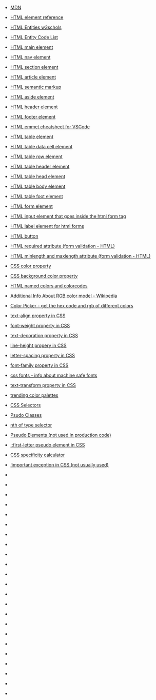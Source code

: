 * [MDN](https://developer.mozilla.org/en-US/)
* [HTML element reference](https://developer.mozilla.org/en-US/docs/Web/HTML/Element)
* [HTML Entities w3schols](https://www.w3schools.com/html/html_entities.asp)
* [HTML Entity Code List](https://entitycode.com/)
* [HTML main element](https://developer.mozilla.org/en-US/docs/Web/HTML/Element/main)
* [HTML nav element](https://developer.mozilla.org/en-US/docs/Web/HTML/Element/nav)
* [HTML section element](https://developer.mozilla.org/en-US/docs/Web/HTML/Element/section)
* [HTML article element](https://developer.mozilla.org/en-US/docs/Web/HTML/Element/article)

* [HTML semantic markup](https://developer.mozilla.org/en-US/docs/Glossary/Semantics)
* [HTML aside element](https://developer.mozilla.org/en-US/docs/Web/HTML/Element/aside)
* [HTML header element](https://developer.mozilla.org/en-US/docs/Web/HTML/Element/header)
* [HTML footer element](https://developer.mozilla.org/en-US/docs/Web/HTML/Element/footer)
* [HTML emmet cheatsheet for VSCode](https://docs.emmet.io/cheat-sheet/)
* [HTML table element](https://developer.mozilla.org/en-US/docs/Web/HTML/Element/table)
* [HTML table data cell element](https://developer.mozilla.org/en-US/docs/Web/HTML/Element/td)
* [HTML table row element](https://developer.mozilla.org/en-US/docs/Web/HTML/Element/tr)
* [HTML table header element](https://developer.mozilla.org/en-US/docs/Web/HTML/Element/th)
* [HTML table head element](https://developer.mozilla.org/en-US/docs/Web/HTML/Element/thead)
* [HTML table body element](https://developer.mozilla.org/en-US/docs/Web/HTML/Element/tbody)
* [HTML table foot element](https://developer.mozilla.org/en-US/docs/Web/HTML/Element/tfoot)
* [HTML form element](https://developer.mozilla.org/en-US/docs/Web/HTML/Element/form)
* [HTML input element that goes inside the html form tag](https://developer.mozilla.org/en-US/docs/Web/HTML/Element/input)
* [HTML label element for html forms](https://developer.mozilla.org/en-US/docs/Web/HTML/Element/label)
* [HTML button](https://developer.mozilla.org/en-US/docs/Web/HTML/Element/button)
* [HTML required attribute (form validation - HTML)](https://developer.mozilla.org/en-US/docs/Web/HTML/Attributes/required)
* [HTML minlength and maxlength attribute (form validation - HTML)](https://developer.mozilla.org/en-US/docs/Web/HTML/Attributes/minlength)
* [CSS color property](https://developer.mozilla.org/en-US/docs/Web/CSS/color)
* [CSS background color property](https://developer.mozilla.org/en-US/docs/Web/CSS/background-color)
* [HTML named colors and colorcodes](https://htmlcolorcodes.com/color-names/)
* [Additional Info About RGB color model - Wikipedia](https://en.wikipedia.org/wiki/RGB_color_model)
* [Color Picker - get the hex code and rgb of different colors](https://htmlcolorcodes.com/color-picker/)
* [text-align property in CSS](https://developer.mozilla.org/en-US/docs/Web/CSS/text-align)
* [font-weight property in CSS](https://developer.mozilla.org/en-US/docs/Web/CSS/font-weight)
* [text-decoration property in CSS](https://developer.mozilla.org/en-US/docs/Web/CSS/text-decoration)
* [line-height propery in CSS](https://developer.mozilla.org/en-US/docs/Web/CSS/line-height)
* [letter-spacing property in CSS](https://developer.mozilla.org/en-US/docs/Web/CSS/line-height)
* [font-family property in CSS](https://developer.mozilla.org/en-US/docs/Web/CSS/font-family)
* [css fonts - info about machine safe fonts](https://www.cssfontstack.com/)
* [text-transform property in CSS](https://developer.mozilla.org/en-US/docs/Web/CSS/text-transform)
* [trending color palettes](https://coolors.co/palettes/trending)
* [CSS Selectors](https://developer.mozilla.org/en-US/docs/Web/CSS/CSS_Selectors)
* [Psudo Classes](https://developer.mozilla.org/en-US/docs/Web/CSS/Pseudo-classes)
* [nth of type selector](https://developer.mozilla.org/en-US/docs/Web/CSS/:nth-of-type)
* [Pseudo Elements (not used in production code)](https://developer.mozilla.org/en-US/docs/Web/CSS/Pseudo-elements)
* [::first-letter pseudo element in CSS](https://developer.mozilla.org/en-US/docs/Web/CSS/::first-letter)
* [CSS specificity calculator](https://specificity.keegan.st/)
* [!important exception in CSS (not usually used)](https://developer.mozilla.org/en-US/docs/Web/CSS/important)
* []()
* []()
* []()
* []()
* []()
* []()
* []()
* []()
* []()
* []()
* []()
* []()
* []()
* []()
* []()
* []()
* []()
* []()
* []()
* []()
* []()
* []()
* []()